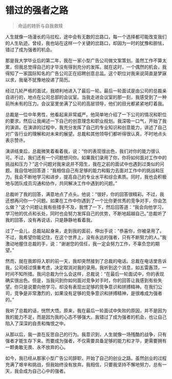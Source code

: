 # 错过的强者之路
> 命运的转折与自我救赎

人生就像一场漫长的马拉松，途中会有无数的岔路口，每一个选择都可能改变我们的人生轨迹。曾经，我也站在这样一个关键的岔路口，却因为一时的犹豫和胆怯，错过了成为强者的机会。

那是我大学毕业后的第二年，我在一家小型广告公司做文案策划。虽然工作不算太累，但我总觉得自己的才华没有得到充分的发挥。就在这时，一个偶然的机会，我得知了一家国际知名的广告公司正在招聘创意总监。这个职位对我来说简直是梦寐以求，我毫不犹豫地投递了简历。

经过几轮严格的面试，我顺利地进入了最后一轮。最后一轮面试是由公司的总裁亲自进行的，地点在公司总部的会议室。当我走进会议室的那一刻，我感受到了一种前所未有的压力。会议室里坐满了公司的高层领导，他们的目光都紧紧地盯着我。

总裁是一位中年男性，他看起来非常威严。他简单地介绍了一下公司的情况和职位的要求，然后让我阐述一下自己的创意理念和职业规划。我深吸一口气，开始了我的演讲。在演讲的过程中，我充分发挥了自己的专业知识和创意能力，讲述了自己对广告行业的理解和对未来的展望。总裁和其他领导们都听得很认真，不时地点头表示赞许。

演讲结束后，总裁微笑着看着我，说：“你的表现很出色，我们对你的能力很认可。不过，我们还有一个问题想问你。如果我们录用了你，你将如何面对工作中的挑战和压力？”这个问题对我来说并不陌生，我在之前的面试中也遇到过类似的问题。我自信地回答道：“我相信自己有足够的能力和毅力去面对工作中的挑战和压力。我会不断地学习和进步，提高自己的专业水平和综合素质。同时，我也会积极地与团队成员沟通和协作，共同解决工作中遇到的问题。”

总裁听了我的回答，满意地点了点头。他说：“很好，你的回答很精彩。不过，我还想再问你一个问题。如果在工作中你遇到了一个比你更优秀的竞争对手，你会怎么做？”这个问题让我有些措手不及，我愣了一下，然后回答道：“我会向他学习，学习他的优点和长处，同时也会努力发挥自己的优势，不断地超越自己。”总裁听了我的回答，没有再说话，只是静静地看着我。

过了一会儿，总裁站起身来，走到我的面前，伸出手说：“恭喜你，你被录用了。不过，我希望你能记住，在这个世界上，没有永远的强者，只有不断努力的人。”我激动地握住总裁的手，说：“谢谢您的信任，我一定会努力工作，不辜负您的期望。”

然而，就在我即将入职的前一天，我却突然接到了总裁的电话。总裁在电话里告诉我，公司经过慎重考虑，决定取消对我的录用。我听到这个消息，如五雷轰顶，一时间不知所措。我问总裁为什么会这样，总裁说：“在最后一轮面试中，你的表现确实很出色。但是，当我问到你如何面对竞争对手时，你的回答让我感到有些失望。你只是说要向他学习，却没有表现出足够的竞争意识和拼搏精神。在我们公司，竞争是非常激烈的，如果没有足够的竞争意识和拼搏精神，是很难成为强者的。”

我听了总裁的话，恍然大悟。原来，我在最后一轮面试中失败的原因，并不是因为我的能力不足，而是因为我的心态不够强大。我错过了成为强者的机会，也让自己陷入了深深的自责和悔恨之中。

从那以后，我一直在反思自己的行为。我意识到，人生就像一场残酷的战争，只有强者才能生存下来。而要成为强者，不仅需要具备足够的能力和才华，更需要拥有一颗勇敢无畏、永不放弃的心。

如今，我已经从那家小型广告公司辞职，开始了自己的创业之路。虽然创业的过程充满了艰辛和挑战，但我始终没有放弃。我相信，只要我坚持不懈地努力，总有一天，我会成为自己心中的强者。